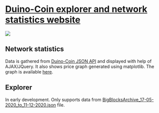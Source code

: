 # [Duino-Coin explorer and network statistics website](https://revoxhere.github.io/duco-statistics/statistics)
<img align="center" src="https://github.com/revoxhere/duco-statistics/blob/master/Screenshot_20201212_135640.png?raw=true">

## Network statistics
Data is gathered from [Duino-Coin JSON API](https://raw.githubusercontent.com/revoxhere/duco-statistics/master/api.json) and displayed with help of AJAX/JQuery.
It also shows price graph generated using matplotlib. The graph is available [here](http://93.113.207.71/prices.png).

## Explorer
In early development. Only supports data from [BigBlocksArchive_17-05-2020_to_11-12-2020.json](https://github.com/revoxhere/duco-statistics/blob/master/BigBlocksArchive_17-05-2020_to_11-12-2020.json) file.
